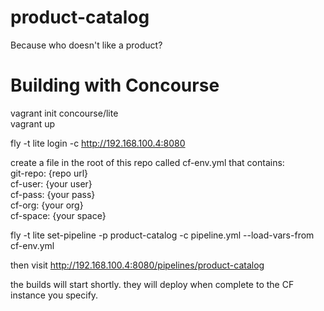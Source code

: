 # product-catalog

Because who doesn't like a product?

# Building with Concourse  
vagrant init concourse/lite  
vagrant up  
  
fly -t lite login -c http://192.168.100.4:8080  
  
create a file in the root of this repo called cf-env.yml that contains:  
git-repo: {repo url}  
cf-user: {your user}  
cf-pass: {your pass}  
cf-org: {your org}  
cf-space: {your space}  
  
fly -t lite set-pipeline -p product-catalog -c pipeline.yml --load-vars-from cf-env.yml  
  
then visit http://192.168.100.4:8080/pipelines/product-catalog  
  
the builds will start shortly. they will deploy when complete to the CF instance you specify.  
  
